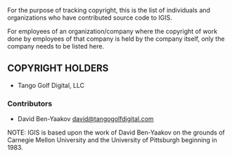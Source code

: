 For the purpose of tracking copyright, this is the list of individuals and
organizations who have contributed source code to IGIS.

For employees of an organization/company where the copyright of work done
by employees of that company is held by the company itself, only the company
needs to be listed here.

## COPYRIGHT HOLDERS

- Tango Golf Digital, LLC

### Contributors

- David Ben-Yaakov <david@tangogolfdigital.com>

NOTE:
IGIS is based upon the work of David Ben-Yaakov on the grounds of Carnegie
Mellon University and the University of Pittsburgh beginning in 1983.
